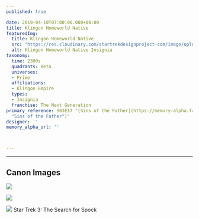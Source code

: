 ```yaml
---
published: true

date: 2019-04-10T07:00:00.000+00:00
title: Klingon Homeworld Native
featuredImg:
  title: Klingon Homeworld Native
  src: "https://res.cloudinary.com/startrekdesignproject-com/image/upload/v1554924031/KlingonHomeWorldNative.png"
  alt: Klingon Homeworld Native Insignia
taxonomy:
  time: 2300s
  quadrants: Beta
  universes:
  - Prime
  affiliations:
  - Klingon Empire
  types:
  - Insignia
  franchise: The Next Generation
primary_reference: S03E17 "[Sins of the Father](https://memory-alpha.fandom.com/wiki/Sins_of_the_Father
  "Sins of the Father")"
designer: ''
memory_alpha_url: ''



---
```

___
## Canon Images

![](https://res.cloudinary.com/startrekdesignproject-com/image/upload/v1554924031/KlingonHomeWorldNative1.jpg)

![](https://res.cloudinary.com/startrekdesignproject-com/image/upload/v1554924031/KlingonHomeworldNative2.jpg)


![](https://res.cloudinary.com/startrekdesignproject-com/image/upload/v1585946524/KlingonHomeworldNative_ST3.jpg) Star Trek 3: The Search for Spock 